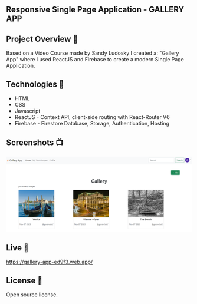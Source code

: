 ## Responsive Single Page Application - GALLERY APP

## Project Overview 🎉

Based on a Video Course made by Sandy Ludosky I created a:
"Gallery App" where I used ReactJS and Firebase to create a modern Single Page Application.

## Technologies 🔧

- HTML
- CSS
- Javascript
- ReactJS - Context API, client-side routing with React-Router V6
- Firebase - Firestore Database, Storage, Authentication, Hosting

## Screenshots 📺

<p align="center">
    <img src="./public/assets/Screenshot.png">
</p>

## Live 📍

https://gallery-app-ed9f3.web.app/

## License 🔱

Open source license.
